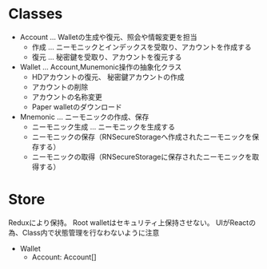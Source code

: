 # Classes

- Account ... Walletの生成や復元、照会や情報変更を担当
  - 作成 ... ニーモニックとインデックスを受取り、アカウントを作成する
  - 復元 ... 秘密鍵を受取り、アカウントを復元する
- Wallet ... Account,Munemonic操作の抽象化クラス
  - HDアカウントの復元、 秘密鍵アカウントの作成
  - アカウントの削除
  - アカウントの名称変更
  - Paper walletのダウンロード
- Mnemonic ... ニーモニックの作成、保存
  - ニーモニック生成 ... ニーモニックを生成する
  - ニーモニックの保存（RNSecureStorageへ作成されたニーモニックを保存する）
  - ニーモニックの取得（RNSecureStorageに保存されたニーモニックを取得する）

# Store
Reduxにより保持。 Root walletはセキュリティ上保持させない。
UIがReactの為、Class内で状態管理を行なわないように注意

- Wallet
  - Account: Account[]
